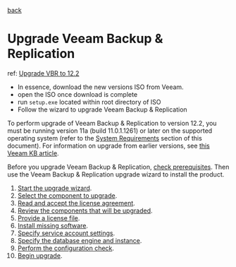 [back](./README.md)

# Upgrade Veeam Backup & Replication

ref: [Upgrade VBR to 12.2](https://helpcenter.veeam.com/docs/backup/hyperv/upgrade_vbr.html?ver=120)

- In essence, download the new versions ISO from Veeam. 
- open the ISO once download is complete
- run `setup.exe` located within root directory of ISO
- Follow the wizard to upgrade Veeam Backup & Replication

To perform upgrade of Veeam Backup & Replication to version
 12.2, you must be running version 11a (build 11.0.1.1261) or later on 
the supported operating system (refer to the [System Requirements](https://helpcenter.veeam.com/docs/backup/hyperv/system_requirements.html) section of this document). For information on upgrade from earlier versions, see [this Veeam KB article](https://www.veeam.com/kb2053).

Before you upgrade Veeam Backup & Replication, [check prerequisites](https://helpcenter.veeam.com/docs/backup/hyperv/upgrade_vbr_byb.html). Then use the Veeam Backup & Replication upgrade wizard to install the product.

1. [Start the upgrade wizard](https://helpcenter.veeam.com/docs/backup/hyperv/upgrade_vbr_launch.html).
2. [Select the component to upgrade](https://helpcenter.veeam.com/docs/backup/hyperv/upgrade_vbr_select_component.html).
3. [Read and accept the license agreement](https://helpcenter.veeam.com/docs/backup/hyperv/upgrade_vbr_license_agreement.html).
4. [Review the components that will be upgraded](https://helpcenter.veeam.com/docs/backup/hyperv/upgrade_vbr_upgrade.html).
5. [Provide a license file](https://helpcenter.veeam.com/docs/backup/hyperv/upgrade_vbr_license.html).
6. [Install missing software](https://helpcenter.veeam.com/docs/backup/hyperv/upgrade_vbr_missing.html).
7. [Specify service account settings](https://helpcenter.veeam.com/docs/backup/hyperv/upgrade_vbr_service_account.html).
8. [Specify the database engine and instance](https://helpcenter.veeam.com/docs/backup/hyperv/upgrade_vbr_database.html).
9. [Perform the configuration check](https://helpcenter.veeam.com/docs/backup/hyperv/upgrade_vbr_configuration_check.html).
10. [Begin upgrade](https://helpcenter.veeam.com/docs/backup/hyperv/upgrade_vbr_ready_to_upgrade.html).